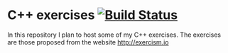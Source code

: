 C++ exercises [![Build Status](https://travis-ci.org/gpitton/exercism.svg)](https://travis-ci.org/gpitton/exercism)
=============

In this repository I plan to host some of my C++ exercises.
The exercises are those proposed from the website http://exercism.io
